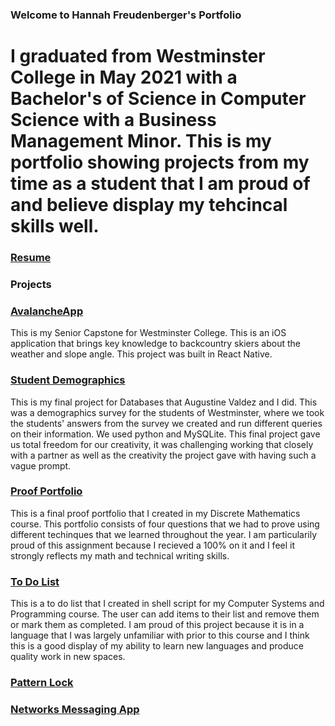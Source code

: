 ### Welcome to Hannah Freudenberger's Portfolio
# I graduated from Westminster College in May 2021 with a Bachelor's of Science in Computer Science with a Business Management Minor. This is my portfolio showing projects from my time as a student that I am proud of and believe display my tehcincal skills well. 
    
    
### [Resume](https://github.com/hannahlf/Resume/HannahFreudenberger_Resume.pdf)
 
### Projects 
### [AvalancheApp](https://github.com/hannahlf/AvalancheApp)
This is my Senior Capstone for Westminster College. This is an iOS application that brings key knowledge to backcountry skiers about the weather and slope angle. This project was built in React Native. 


### [Student Demographics](https://github.com/augValdez/StudentDemographics)
This is my final project for Databases that Augustine Valdez and I did. This was a demographics survey for the students of Westminster, where we took the students' answers from the survey we created and run different queries on their information. We used python and MySQLite. This final project gave us total freedom for our creativity, it was challenging working that closely with a partner as well as the creativity the project gave with having such a vague prompt.

### [Proof Portfolio](https://github.com/hannahlf/ProofPortfolio)
This is a final proof portfolio that I created in my Discrete Mathematics course. This portfolio consists of four questions that we had to prove using different techinques that we learned throughout the year. I am particularily proud of this assignment because I recieved a 100% on it and I feel it strongly reflects my math and technical writing skills.

### [To Do List](https://github.com/hannahlf/251todo)
This is a to do list that I created in shell script for my Computer Systems and Programming course. The user can add items to their list and remove them or mark them as completed. I am proud of this project because it is in a language that I was largely unfamiliar with prior to this course and I think this is a good display of my ability to learn new languages and produce quality work in new spaces. 

### [Pattern Lock](https://github.com/hannahlf/PatternLock)


### [Networks Messaging App](https://github.com/hannahlf/NetworkMessaging)


